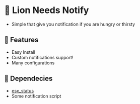 # 🍔 Lion Needs Notify

- Simple that give you notification if you are hungry or thirsty

## 🙆 Features

- Easy Install
- Custom notifications support!
- Many configurations

## 🫳 Dependecies

- [esx_status](https://github.com/esx-framework/esx_status)
- Some notification script
